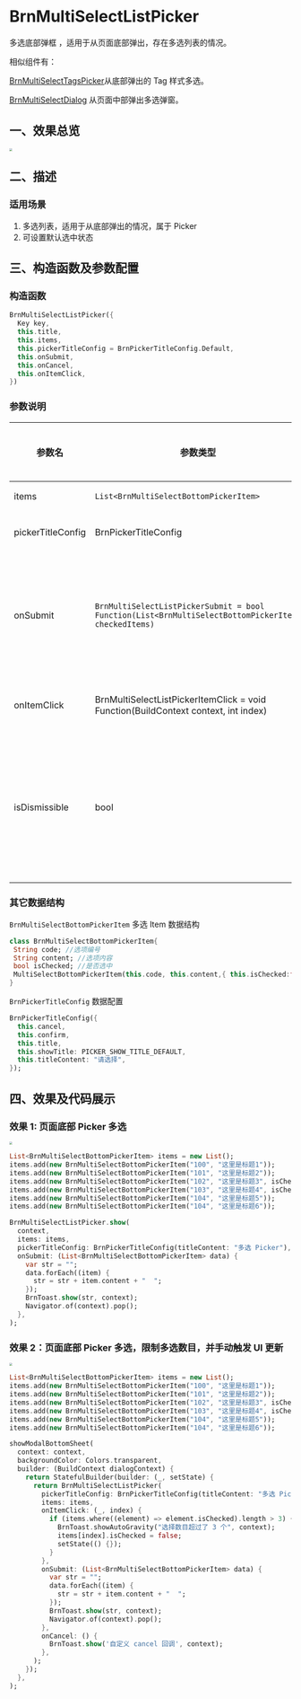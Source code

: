 # BrnMultiSelectListPicker

多选底部弹框 ，适用于从页面底部弹出，存在多选列表的情况。

相似组件有：

[BrnMultiSelectTagsPicker](../widgets/brn-multi-select-tags-picker)从底部弹出的 Tag 样式多选。

[BrnMultiSelectDialog](../widgets/brn-multi-select-dialog) 从页面中部弹出多选弹窗。

## 一、效果总览

<img src="./img/BrnMultiSelectListPicker.png" style="zoom: 33%;" />

## 二、描述

### 适用场景

1. 多选列表，适用于从底部弹出的情况，属于 Picker
2. 可设置默认选中状态

## 三、构造函数及参数配置

### 构造函数

```dart
BrnMultiSelectListPicker({
  Key key,
  this.title,
  this.items,
  this.pickerTitleConfig = BrnPickerTitleConfig.Default,
  this.onSubmit,
  this.onCancel,
  this.onItemClick,
})
```

### 参数说明

| 参数名            | 参数类型                                                                                            | 作用                                          | 是否必填 | 默认值                       |
| ----------------- | --------------------------------------------------------------------------------------------------- | --------------------------------------------- | -------- | ---------------------------- |
| items             | `List<BrnMultiSelectBottomPickerItem>`                                                              | 数据源                                        | 是       |                              |
| pickerTitleConfig | BrnPickerTitleConfig                                                                                | 设置 Picker 主题                              | 否       | BrnPickerTitleConfig.Default |
| onSubmit          | `BrnMultiSelectListPickerSubmit = bool Function(List<BrnMultiSelectBottomPickerItem> checkedItems)` | 点击【完成】时回调给外部选中的数据            | 否       |                              |
| onItemClick       | BrnMultiSelectListPickerItemClick = void Function(BuildContext context, int index)                  | Item 被点击的回调                             | 否       |                              |
| isDismissible     | bool                                                                                                | 是否可电机外部关闭弹窗，true 点击外部关闭弹窗 | 否       | true                         |

### 其它数据结构

`BrnMultiSelectBottomPickerItem` 多选 Item 数据结构

```dart
class BrnMultiSelectBottomPickerItem{
 String code; //选项编号
 String content; //选项内容
 bool isChecked; //是否选中
 MultiSelectBottomPickerItem(this.code, this.content,{ this.isChecked:false});
}
```

`BrnPickerTitleConfig` 数据配置

```dart
BrnPickerTitleConfig({
  this.cancel,
  this.confirm,
  this.title,
  this.showTitle: PICKER_SHOW_TITLE_DEFAULT,
  this.titleContent: "请选择",
});
```

## 四、效果及代码展示

### 效果 1: 页面底部 Picker 多选

<img src="./img/BrnMultiSelectListPicker.png" style="zoom: 33%;" />

```dart
List<BrnMultiSelectBottomPickerItem> items = new List();
items.add(new BrnMultiSelectBottomPickerItem("100", "这里是标题1"));
items.add(new BrnMultiSelectBottomPickerItem("101", "这里是标题2"));
items.add(new BrnMultiSelectBottomPickerItem("102", "这里是标题3", isChecked: true));
items.add(new BrnMultiSelectBottomPickerItem("103", "这里是标题4", isChecked: true));
items.add(new BrnMultiSelectBottomPickerItem("104", "这里是标题5"));
items.add(new BrnMultiSelectBottomPickerItem("104", "这里是标题6"));

BrnMultiSelectListPicker.show(
  context,
  items: items,
  pickerTitleConfig: BrnPickerTitleConfig(titleContent: "多选 Picker"),
  onSubmit: (List<BrnMultiSelectBottomPickerItem> data) {
    var str = "";
    data.forEach((item) {
      str = str + item.content + "  ";
    });
    BrnToast.show(str, context);
    Navigator.of(context).pop();
  },
);
```

### 效果 2：页面底部 Picker 多选，限制多选数目，并手动触发 UI 更新

<img src="./img/BrnMultiSelectListPicker.png" style="zoom: 33%;" />

```dart
List<BrnMultiSelectBottomPickerItem> items = new List();
items.add(new BrnMultiSelectBottomPickerItem("100", "这里是标题1"));
items.add(new BrnMultiSelectBottomPickerItem("101", "这里是标题2"));
items.add(new BrnMultiSelectBottomPickerItem("102", "这里是标题3", isChecked: true));
items.add(new BrnMultiSelectBottomPickerItem("103", "这里是标题4", isChecked: true));
items.add(new BrnMultiSelectBottomPickerItem("104", "这里是标题5"));
items.add(new BrnMultiSelectBottomPickerItem("104", "这里是标题6"));

showModalBottomSheet(
  context: context,
  backgroundColor: Colors.transparent,
  builder: (BuildContext dialogContext) {
    return StatefulBuilder(builder: (_, setState) {
      return BrnMultiSelectListPicker(
        pickerTitleConfig: BrnPickerTitleConfig(titleContent: "多选 Picker"),
        items: items,
        onItemClick: (_, index) {
          if (items.where((element) => element.isChecked).length > 3) {
            BrnToast.showAutoGravity("选择数目超过了 3 个", context);
            items[index].isChecked = false;
            setState(() {});
          }
        },
        onSubmit: (List<BrnMultiSelectBottomPickerItem> data) {
          var str = "";
          data.forEach((item) {
            str = str + item.content + "  ";
          });
          BrnToast.show(str, context);
          Navigator.of(context).pop();
        },
        onCancel: () {
          BrnToast.show('自定义 cancel 回调', context);
        },
      );
    });
  },
);
```
